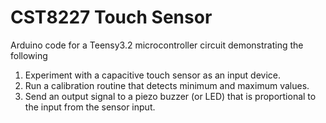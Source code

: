 # CST8227 Touch Sensor
Arduino code for a Teensy3.2 microcontroller circuit demonstrating the following  
1. Experiment with a capacitive touch sensor as an input device.  
2. Run a calibration routine that detects minimum and maximum values.  
3. Send an output signal to a piezo buzzer (or LED) that is proportional to the input from the sensor input.  
 